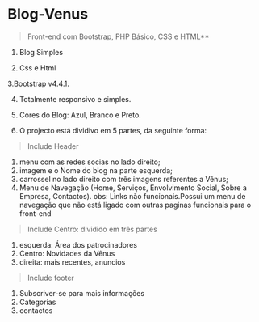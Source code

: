 <h1>Blog-Venus</h1>

> Front-end com Bootstrap, PHP Básico, CSS e HTML**

1. Blog Simples

2. Css e Html

3.Bootstrap v4.4.1.

4. Totalmente responsivo e simples.

5. Cores do Blog: Azul, Branco e Preto.

6. O projecto está dividivo em 5 partes, da seguinte forma:

> Include Header

1. menu com as redes socias no lado direito;
2. imagem e o Nome do blog na parte esquerda;
3. carrossel no lado direito com três imagens referentes a Vênus;
4. Menu de Navegação (Home, Serviços, Envolvimento Social, Sobre a Empresa, Contactos). 
obs: Links não funcionais.Possui um menu de navegação que não está ligado com outras paginas funcionais para o front-end

> Include Centro: dividido em três partes 
1. esquerda: Área dos patrocinadores
2. Centro: Novidades da Vênus
3. direita: mais recentes, anuncios

> Include footer

1. Subscriver-se para mais informações
2. Categorias
3. contactos 
